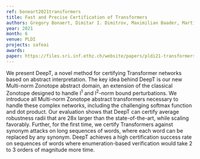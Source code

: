 ```yaml
---
ref: boneart2021transformers
title: Fast and Precise Certification of Transformers
authors: Gregory Bonaert, Dimitar I. Dimitrov, Maximilian Baader, Martin Vechev        
year: 2021
month: 6
venue: PLDI
projects: safeai
awards:
paper: https://files.sri.inf.ethz.ch/website/papers/pldi21-transformers.pdf
---
```


We present DeepT, a novel method for certifying Transformer networks based on abstract interpretation. The key idea behind DeepT is our new Multi-norm Zonotope abstract domain, an extension of the classical Zonotope designed to handle l<sup>1</sup> and l<sup>2</sup>-norm bound perturbations. We introduce all Multi-norm Zonotope abstract transformers necessary to handle these complex networks, including the challenging softmax function and dot product. Our evaluation shows that DeepT can certify average robustness radii that are 28x larger than the state-of-the-art, while scaling favorably. Further, for the first time, we certify Transformers against synonym attacks on long sequences of words, where each word can be replaced by any synonym. DeepT achieves a high certification success rate on sequences of words where enumeration-based verification would take 2 to 3 orders of magnitude more time.
